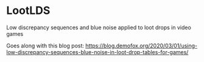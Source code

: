 # LootLDS
Low discrepancy sequences and blue noise applied to loot drops in video games

Goes along with this blog post:
https://blog.demofox.org/2020/03/01/using-low-discrepancy-sequences-blue-noise-in-loot-drop-tables-for-games/
